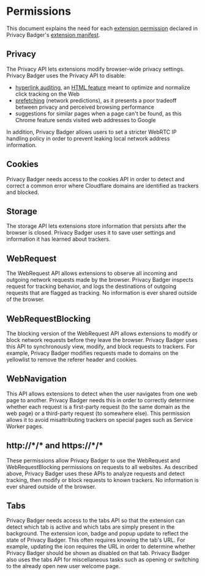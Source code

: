 # Permissions

This document explains the need for each [extension permission](https://developer.chrome.com/extensions/declare_permissions) declared in Privacy Badger's [extension manifest](/src/manifest.json).

## Privacy
The Privacy API lets extensions modify browser-wide privacy settings. Privacy Badger uses the Privacy API to disable:

- [hyperlink auditing](https://www.bleepingcomputer.com/news/software/major-browsers-to-prevent-disabling-of-click-tracking-privacy-risk/), an [HTML feature](https://html.spec.whatwg.org/multipage/links.html#hyperlink-auditing) meant to optimize and normalize click tracking on the Web
- [prefetching](https://developer.mozilla.org/en-US/docs/Web/HTTP/Link_prefetching_FAQ) (network predictions), as it presents a poor tradeoff between privacy and perceived browsing performance
- suggestions for similar pages when a page can't be found, as this Chrome feature sends visited web addresses to Google

In addition, Privacy Badger allows users to set a stricter WebRTC IP handling policy in order to prevent leaking local network address information.

## Cookies
Privacy Badger needs access to the cookies API in order to detect and correct a common error where Cloudflare domains are identified as trackers and blocked.

## Storage
The storage API lets extensions store information that persists after the browser is closed. Privacy Badger uses it to save user settings and information it has learned about trackers.

## WebRequest
The WebRequest API allows extensions to observe all incoming and outgoing network requests made by the browser. Privacy Badger inspects request for tracking behavior, and logs the destinations of outgoing requests that are flagged as tracking. No information is ever shared outside of the browser.

## WebRequestBlocking
The blocking version of the WebRequest API allows extensions to modify or block network requests before they leave the browser. Privacy Badger uses this API to synchronously view, modify, and block requests to trackers. For example, Privacy Badger modifies requests made to domains on the yellowlist to remove the referer header and cookies.

## WebNavigation
This API allows extensions to detect when the user navigates from one web page to another. Privacy Badger needs this in order to correctly determine whether each request is a first-party request (to the same domain as the web page) or a third-party request (to somewhere else). This permission allows it to avoid misattributing trackers on special pages such as Service Worker pages.

## http://\*/\* and https://\*/\*
These permissions allow Privacy Badger to use the WebRequest and WebRequestBlocking permissions on requests to all websites. As described above, Privacy Badger uses these APIs to analyze requests and detect tracking, then modify or block requests to known trackers. No information is ever shared outside of the browser.

## Tabs
Privacy Badger needs access to the tabs API so that the extension can detect which tab is active and which tabs are simply present in the background. The extension icon, badge and popup update to reflect the state of Privacy Badger. This often requires knowing the tab's URL. For example, updating the icon requires the URL in order to determine whether Privacy Badger should be shown as disabled on that tab. Privacy Badger also uses the tabs API for miscellaneous tasks such as opening or switching to the already open new user welcome page.
